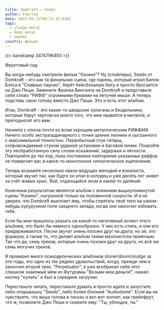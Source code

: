 ```yaml
---
title: Domkraft — Seeds
author: Fuerlee
date: 2021-05-12T08:21:12.636Z
tags:
  - sludge metal
  - doom metal
  - sweden
country: Швеция
---
```

{{< bandcamp 3474796450 >}}

Фруктовый сад



Вы когда-нибудь смотрели фильм "Казино"? Ну (спойлеры), Seeds от Domkraft - это как та финальная сцена, где парень, который играл Билли Бэтса в "Славных парнях", берёт бейсбольную биту и просто бросается на Джо Пеши. Замените Фрэнка Винсента на Domkraft и представьте себе слово "РИФФ" огромными буквами на летучей мыши. А теперь подставь свою голову вместо Джо Пеши. Это и есть этот альбом.



Итак, Domkraft - это какие-то шведские хулиганы и бездельники, которые берут чертовски много того, что мне нравится в металле, и преподносят его вам.



Начните с ключа почти ко всем хорошим металлическим РИФФАМ. Ничего особо экстраординарного с точки зрения техники и сыгранного с максимальной тонкостью. Первобытный стук гитары, сопровождаемый стуком ударной установки и басовой линии. Покройте эту необработанную силу слоем искажений, задержки и лёгкости. Повторяйте до тех пор, пока постоянное повторение указанных риффов не повергнет вас в какое-то монотонное гипнотическое оцепенение.



Теперь возьмите несколько квази-ведущих мелодий и вокалиста, который звучит так, как будто он упал в колодец и уже десять лет живет за счёт живых крыс. Вой, отдающийся эхом и какой-то далёкий.



Конечным результатом является альбом с влиянием вышеупомянутой сцены "Казино", сыгранной только на половинной скорости. И я не уверен, что Domkraft выкопает яму, чтобы спрятать твоё тело на каком-нибудь кукурузном поле среднего запада, когда они закончат избивать тебя.



Если бы мне пришлось указать на какой-то негативный аспект этого альбома, это было бы немного однообразно. У них есть стиль, и они его придерживаются. Песни звучат очень похоже друг на друга, но эй, это формула, а также то, что делает альбом таким мазохистски приятным. Так что да, семь треков, которые очень похожи друг на друга, но всё же семь могучих треков.



Я проверил много психоделических альбомов stoner/doom/sludge за эти годы, это одно из тех редких удовольствий, когда, прежде чем я закончил второй трек, "Perpetuator", я уже вообразил себе этот слишком знакомый мем из Футурамы "Возьми мои деньги!", нажал кнопку "купить" и был в середине загрузки.



Перестаньте читать, перестаньте думать и просто идите и запустите либо открывашку "Seeds", либо более близкий "Audiodome". Если вы не чувствуете, что ваша голова в тисках и вот-вот лопнет, как грейпфрут, что ж, позвоните Джо Пеши и скажите ему: "Ты, ублюдок, ты."